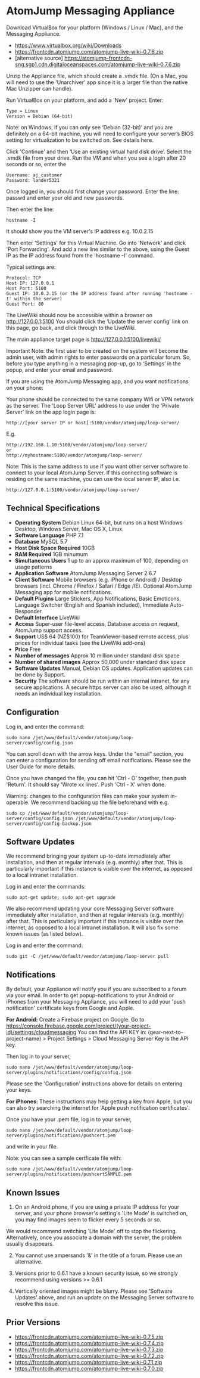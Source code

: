 
# AtomJump Messaging Appliance

Download VirtualBox for your platform (Windows / Linux / Mac), and the Messaging Appliance. 
* https://www.virtualbox.org/wiki/Downloads
* https://frontcdn.atomjump.com/atomjump-live-wiki-0.7.6.zip
* [alternative source] https://atomjump-frontcdn-sng.sgp1.cdn.digitaloceanspaces.com/atomjump-live-wiki-0.7.6.zip


Unzip the Appliance file, which should create a .vmdk file. (On a Mac, you will need to use the 'Unarchiver' app since it is a larger file than the native Mac Unzipper can handle).

Run VirtualBox on your platform, and add a 'New' project.
Enter:
```
Type = Linux
Version = Debian (64-bit)
```

Note: on Windows, if you can only see ‘Debian (32-bit)’ and you are definitely on a 64-bit machine, you will need to configure your server’s BIOS setting for virtualization to be switched on. See details here.

Click 'Continue' and then ‘Use an existing virtual hard disk drive’. Select the .vmdk file from your drive.
Run the VM and when you see a login after 20 seconds or so, enter the

```
Username: aj_customer
Password: lander5321
```

Once logged in, you should first change your password. Enter the line:
passwd
and enter your old and new passwords.

Then enter the line:
```
hostname -I
```
It should show you the VM server's IP address e.g. 10.0.2.15

Then enter 'Settings' for this Virtual Machine.
Go into 'Network' and click 'Port Forwarding'.
And add a new line similar to the above, using the Guest IP as the IP address found from the 'hostname -I' command.

Typical settings are:
```
Protocol: TCP
Host IP: 127.0.0.1
Host Port: 5100
Guest IP: 10.0.2.15 (or the IP address found after running 'hostname -I' within the server)
Guest Port: 80
```

The LiveWiki should now be accessible within a browser on http://127.0.0.1:5100	
You should click the ‘Update the server config’ link on this page, go back, and click through to the LiveWiki.

The main appliance target page is http://127.0.0.1:5100/livewiki/

Important Note: the first user to be created on the system will become the admin user, with admin rights to enter passwords on a particular forum. So, before you type anything in a messaging pop-up, go to ‘Settings’ in the popup, and enter your email and password.

If you are using the AtomJump Messaging app, and you want notifications on your phone:

Your phone should be connected to the same company Wifi or VPN network as the server. The 'Loop Server URL' address to use under the 'Private Server' link on the app login page is:

```
http://[your server IP or host]:5100/vendor/atomjump/loop-server/
```

E.g.
```
http://192.168.1.10:5100/vendor/atomjump/loop-server/
or
http://myhostname:5100/vendor/atomjump/loop-server/
```

Note: This is the same address to use if you want other server software to connect to your local AtomJump Server. If this connecting software is residing on the same machine, you can use the local server IP, also i.e.

```
http://127.0.0.1:5100/vendor/atomjump/loop-server/
```

## Technical Specifications

* __Operating System__ 	Debian Linux 64-bit, but runs on a host Windows Desktop, Windows Server, Mac OS X, Linux.
* __Software Language__ 	PHP 7.1
* __Database__ 	MySQL 5.7
* __Host Disk Space Required__ 	10GB
* __RAM Required__ 	1GB minumum
* __Simultaneous Users__ 	1 up to an approx maximum of 100, depending on usage patterns
* __Application Software__	AtomJump Messaging Server 2.6.7
* __Client Software__  Mobile browsers (e.g. iPhone or Android) / Desktop browsers (incl. Chrome / Firefox / Safari / Edge /IE). Optional AtomJump Messaging app for mobile notifications.
* __Default Plugins__ 	Large Stickers, App Notifications, Basic Emoticons, Language Switcher (English and Spanish included), Immediate Auto-Responder
* __Default Interface__ 	LiveWiki
* __Access__ 	Super-user file-level access, Database access on request, AtomJump support access.
* __Support__ 	US$ 64 (NZ$100) for TeamViewer-based remote access, plus prices for individual tasks (see the LiveWiki add-ons)
* __Price__ 	Free
* __Number of messages__ 	Approx 10 million under standard disk space
* __Number of shared images__ 	Approx 50,000 under standard disk space
* __Software Updates__ 	Manual, Debian OS updates. Application updates can be done by Support.
* __Security__ 	The software should be run within an internal intranet, for any secure applications. A secure https server can also be used, although it needs an individual key installation.


## Configuration
Log in, and enter the command:
```
sudo nano /jet/www/default/vendor/atomjump/loop-server/config/config.json
```

You can scroll down with the arrow keys. Under the "email" section, you can enter a configuration for sending off email notifications. Please see the User Guide for more details.

Once you have changed the file, you can hit 'Ctrl - O' together, then push 'Return'. It should say 'Wrote xx lines'. Push 'Ctrl - X' when done.

Warning: changes to the configuration files can make your system in-operable. We recommend backing up the file beforehand with e.g.

```
sudo cp /jet/www/default/vendor/atomjump/loop-server/config/config.json /jet/www/default/vendor/atomjump/loop-server/config/config-backup.json
```

## Software Updates
We recommend bringing your system up-to-date immediately after installation, and then at regular intervals (e.g. monthly) after that. This is particularly important if this instance is visible over the internet, as opposed to a local intranet installation.

Log in and enter the commands:

```
sudo apt-get update; sudo apt-get upgrade
```


We also recommend updating your core Messaging Server software  immediately after installation, and then at regular intervals (e.g. monthly) after that. This is particularly important if this instance is visible over the internet, as opposed to a local intranet installation. It will also fix some known issues (as listed below).

Log in and enter the command:

```
sudo git -C /jet/www/default/vendor/atomjump/loop-server pull
```


## Notifications
By default, your Appliance will notify you if you are subscribed to a forum via your email.
In order to get popup-notifications to your Android or iPhones from your Messaging Appliance, you will need to add your 'push notification' certificate keys from Google and Apple.

__For Android:__
Create a Firebase project on Google.
Go to https://console.firebase.google.com/project/(your-project-id)/settings/cloudmessaging
You can find the API KEY in: (gear-next-to-project-name) > Project Settings > Cloud Messaging Server Key is the API key.

Then log in to your server,

```
sudo nano /jet/www/default/vendor/atomjump/loop-server/plugins/notifications/config/config.json
```

Please see the 'Configuration' instructions above for details on entering your keys.

__For iPhones:__
These instructions may help getting a key from Apple, but you can also try searching the internet for 'Apple push notification certificates'.

Once you have your .pem file, log in to your server,

```
sudo nano /jet/www/default/vendor/atomjump/loop-server/plugins/notifications/pushcert.pem
```

and write in your file.

Note: you can see a sample certficate file with:

```
sudo nano /jet/www/default/vendor/atomjump/loop-server/plugins/notifications/pushcertSAMPLE.pem
```

## Known Issues
1. On an Android phone, if you are using a private IP address for your server, and your phone browser's setting's 'Lite Mode' is switched on, you may find images seem to flicker every 5 seconds or so.

We would recommend switching 'Lite Mode' off to stop the flickering.
Alternatively, once you associate a domain with the server, the problem usually disappears.

2. You cannot use ampersands '&' in the title of a forum. Please use an alternative.

3. Versions prior to 0.6.1 have a known security issue, so we strongly recommend using versions >= 0.6.1

4. Vertically oriented images might be blurry. Please see 'Software Updates' above, and run an update on the Messaging Server software to resolve this issue.


## Prior Versions

* https://frontcdn.atomjump.com/atomjump-live-wiki-0.7.5.zip
* https://frontcdn.atomjump.com/atomjump-live-wiki-0.7.4.zip
* https://frontcdn.atomjump.com/atomjump-live-wiki-0.7.3.zip
* https://frontcdn.atomjump.com/atomjump-live-wiki-0.7.2.zip
* https://frontcdn.atomjump.com/atomjump-live-wiki-0.7.1.zip
* https://frontcdn.atomjump.com/atomjump-live-wiki-0.7.0.zip

